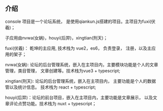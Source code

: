 ## 介绍
console 项目是一个论坛系统， 是使用qiankun.js搭建的项目。主项目为fuxi(伏羲)；

子应用由nvwa(女娲)，houyi(后羿)，xingtian(刑天)；

fuxi(伏羲)： 乾坤的主应用, 技术栈为 vue2，es6， 负责登录， 注册，以及主应用的架子；

nvwa(女娲): 论坛的后台管理系统，嵌入在主项目内，主要模块功能是个人的文章管理，类目管理， 文章创建等。技术栈为vue3 + typescript;

xingtian(刑天): 论坛的后台管理系统，嵌入在主项目内， 主要功能是个人的数据管以及统计信息。 技术栈为 react + typescript;

houyi(后羿)：论坛的前台项目，嵌入在主项目内，主要功能是文章展示， 以及文章评论点赞功能。技术栈为 nuxt + typescript；

